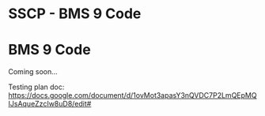 # SSCP - BMS 9 Code

# BMS 9 Code

Coming soon...

Testing plan doc: https://docs.google.com/document/d/1ovMot3apasY3nQVDC7P2LmQEpMQIJsAqueZzcIw8uD8/edit#

